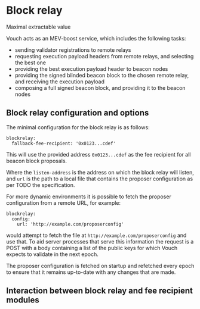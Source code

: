 # Block relay
Maximal extractable value

Vouch acts as an MEV-boost service, which includes the following tasks:
  - sending validator registrations to remote relays
  - requesting execution payload headers from remote relays, and selecting the best one
  - providing the best execution payload header to beacon nodes
  - providing the signed blinded beacon block to the chosen remote relay, and receiving the execution payload
  - composing a full signed beacon block, and providing it to the beacon nodes

## Block relay configuration and options

The minimal configuration for the block relay is as follows:

```
blockrelay:
  fallback-fee-recipient: '0x0123...cdef'
```

This will use the provided address `0x0123...cdef` as the fee recipient for all beacon block proposals.

Where the `listen-address` is the address on which the block relay will listen, and `url` is the path to a local file that contains the proposer configuration as per TODO the specification.

For more dynamic environments it is possible to fetch the proposer configuration from a remote URL, for example:

```
blockrelay:
  config:
    url: 'http://example.com/proposerconfig'
```

would attempt to fetch the file at `http://example.com/proposerconfig` and use that.  To aid server processes that serve this information the request is a POST with a body containing a list of the public keys for which Vouch expects to validate in the next epoch.

The proposer configuration is fetched on startup and refetched every epoch to ensure that it remains up-to-date with any changes that are made.

## Interaction between block relay and fee recipient modules
